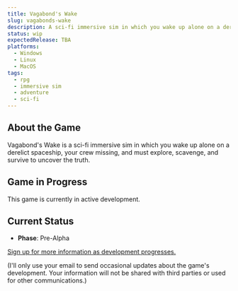 ```yaml
---
title: Vagabond's Wake
slug: vagabonds-wake
description: A sci-fi immersive sim in which you wake up alone on a derelict spaceship, your crew missing, and must explore, scavenge, and survive to uncover the truth.
status: wip
expectedRelease: TBA
platforms:
  - Windows
  - Linux
  - MacOS
tags:
  - rpg
  - immersive sim
  - adventure
  - sci-fi
---
```


## About the Game

Vagabond's Wake is a sci-fi immersive sim in which you wake up alone on a derelict spaceship, your crew missing, and must explore, scavenge, and survive to uncover the truth.

## Game in Progress

This game is currently in active development.

## Current Status

- **Phase**: Pre-Alpha

[Sign up for more information as development progresses.](https://forms.office.com/r/E2yjF856uR)

(I'll only use your email to send occasional updates about the game's development. Your information will not be shared with third parties or used for other communications.)

